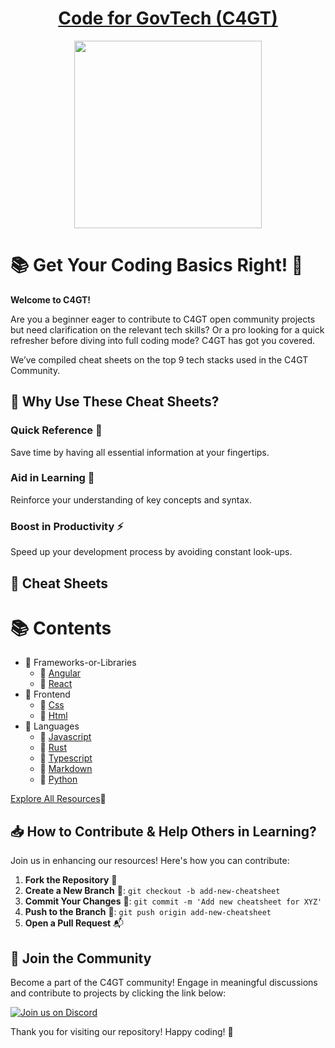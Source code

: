 <h1 align="center">
    <a href="https://codeforgovtech.in/">Code for GovTech (C4GT)</a>
</h1>

<div align="center">
    <a href="https://codeforgovtech.in/">
        <img src="https://static.wixstatic.com/media/060b0c_8029055ce0074bfaa4bb6d9f1c2c33d2~mv2.png/v1/fill/w_2266,h_2168,al_c,q_95,usm_0.66_1.00_0.01,enc_auto/060b0c_8029055ce0074bfaa4bb6d9f1c2c33d2~mv2.png" height="300" align="center"/>
    </a>
</div>


# 📚 Get Your Coding Basics Right! 🎉

**Welcome to C4GT!**

Are you a beginner eager to contribute to C4GT open community projects but need clarification on the relevant tech skills? Or a pro looking for a quick refresher before diving into full coding mode? C4GT has got you covered.

We’ve compiled cheat sheets on the top 9 tech stacks used in the C4GT Community.

## 🚀 Why Use These Cheat Sheets?

### Quick Reference 📌
Save time by having all essential information at your fingertips.

### Aid in Learning 📖
Reinforce your understanding of key concepts and syntax.

### Boost in Productivity ⚡
Speed up your development process by avoiding constant look-ups.

## 📑 Cheat Sheets
<!-- CONTENTS -->
# 📚 Contents

- 📂 Frameworks-or-Libraries
  - 📄 [Angular](./Frameworks-or-Libraries/Angular.md)
  - 📄 [React](./Frameworks-or-Libraries/React.md)
- 📂 Frontend
  - 📄 [Css](./Frontend/CSS.md)
  - 📄 [Html](./Frontend/html.md)
- 📂 Languages
  - 📄 [Javascript](./Languages/Javascript.md)
  - 📄 [Rust](./Languages/RUST.md)
  - 📄 [Typescript](./Languages/Typescript.md)
  - 📄 [Markdown](./Languages/markdown.md)
  - 📄 [Python](./Languages/python.md)
<!-- END CONTENTS -->




[Explore All Resources](./resources.html)🚀



## 📥 How to Contribute & Help Others in Learning?

Join us in enhancing our resources! Here's how you can contribute:

1. **Fork the Repository** 🍴
2. **Create a New Branch** 🔀: `git checkout -b add-new-cheatsheet`
3. **Commit Your Changes** 💾: `git commit -m 'Add new cheatsheet for XYZ'`
4. **Push to the Branch** 🚢: `git push origin add-new-cheatsheet`
5. **Open a Pull Request** 📬

## 💬 Join the Community

Become a part of the C4GT community! Engage in meaningful discussions and contribute to projects by clicking the link below:

[![Join us on Discord](https://img.shields.io/badge/Join%20us%20on-Discord-7289da)](https://discord.gg/V3Aa9qk4Wt)

Thank you for visiting our repository! Happy coding! 🚀
